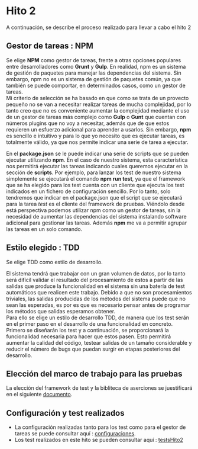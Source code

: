 # Hito 2

A continuación, se describe el proceso realizado para llevar a cabo el hito 2

## Gestor de tareas : NPM

Se elige **NPM** como gestor de tareas, frente a otras opciones populares entre desarrolladores como **Grunt** y **Gulp**. En realidad, npm es un sistema de gestión de paquetes para manejar las dependencias del sistema. Sin embargo, npm no es un sistema de gestión de paquetes común, ya que también se puede comportar, en determinados casos, como un gestor de tareas.   
Mi criterio de selección se ha basado en que como se trata de un provecto pequeño no se van a necesitar realizar tareas de mucha complejidad, por lo tanto creo que no es conveniente aumentar la complejidad mediante el uso de un gestor de tareas más complejo como **Gulp** o **Gunt** que cuentan con números plugins que no voy a necesitar, además que de que estos requieren un esfuerzo adicional para aprender a usarlos. Sin embargo, **npm** es sencillo e intuitivo y para lo que yo necesito que es ejecutar tareas, es totalmente válido, ya que nos permite indicar una serie de tarea a ejecutar.  

En el **package.json** se le puede indicar una serie de scripts que se pueden ejecutar utilizando **npm**. En el caso de nuestro sistema, esta característica nos permitirá ejecutar las tareas indicando cuales queremos ejecutar en la sección de **scripts**. Por ejemplo, para lanzar los test de nuestro sistema simplemente se ejecutará el comando **npm run test**, ya que el framework que se ha elegido para los test cuenta con un cliente que ejecuta los test indicados en un fichero de configuración sencillo. Por lo tanto, solo tendremos que indicar en el package.json que el script que se ejecutará para la tarea *test* es el cliente del framework de pruebas. Viéndolo desde está perspectiva podemos utilizar npm como un gestor de tareas, sin la necesidad de aumentar las dependencias del sistema instalando software adicional para gestionar las tareas.
Además **npm** me va a permitir agrupar las tareas en un solo comando.

## Estilo elegido : TDD

Se elige TDD como estilo de desarrollo.  

El sistema tendrá que trabajar con un gran volumen de datos, por lo tanto será difícil validar el resultado del procesamiento de estos a partir de las salidas que produce la funcionalidad en el sistema sin una batería de test automáticos que realicen este trabajo. Debido a que no son procesamientos triviales, las salidas producidas de los métodos del sistema puede que no sean las esperadas, es por es que es necesario pensar antes de programar los métodos que salidas esperamos obtener.  
Para ello se elige un  estilo de desarrollo TDD, de manera que los test serán en el primer paso en el desarrollo de una funcionalidad en concreto.
Primero se diseñarán los test y a continuación, se proporcionará la funcionalidad necesaria para hacer que estos pasen. Esto permitirá aumentar la calidad del código, testear salidas de un tamaño considerable y reducir el número de bugs que puedan surgir en etapas posteriores del desarrollo.


## Elección del marco de trabajo para las pruebas

La elección del framework de test y la bibliteca de aserciones se juestificará en el siguiente [documento](DOC/TestFramework.md).

## Configuración y test realizados

- La configuración realizadas tanto para los test como para el gestor de tareas se puede consultar aquí : [configuraciones](DOC/configuraciones.md).
- Los test realizados en este hito se pueden consultar aquí : [testsHito2](DOC/testHito2.md)  
